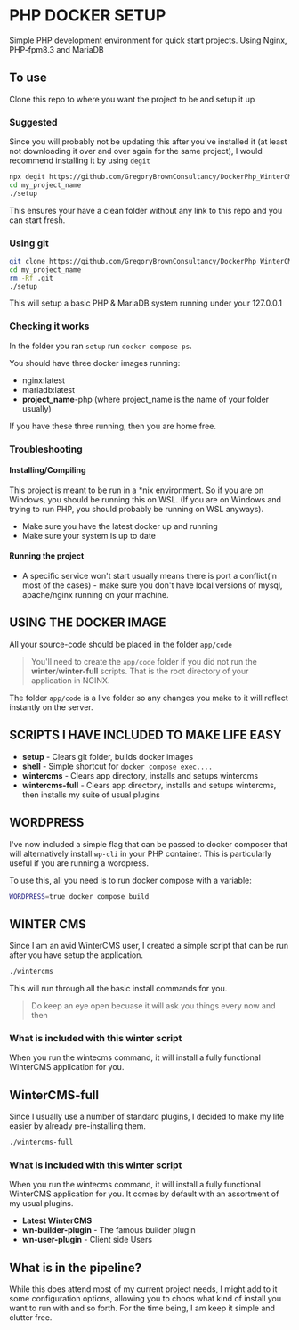# PHP DOCKER SETUP

Simple PHP development environment for quick start projects. Using Nginx, PHP-fpm8.3 and MariaDB

## To use

Clone this repo to where you want the project to be and setup it up

### Suggested

Since you will probably not be updating this after you´ve installed it (at least not downloading it over and over again for the same project), I would recommend installing it by using `degit`

```bash
npx degit https://github.com/GregoryBrownConsultancy/DockerPhp_WinterCMS.git my_project_name
cd my_project_name
./setup
```
This ensures your have a clean folder without any link to this repo and you can start fresh.

### Using git

```bash
git clone https://github.com/GregoryBrownConsultancy/DockerPhp_WinterCMS.git my_project_name
cd my_project_name
rm -Rf .git
./setup
```
This will setup a basic PHP & MariaDB system running under your 127.0.0.1

### Checking it works

In the folder you ran `setup` run `docker compose ps`. 

You should have three docker images running:
- nginx:latest
- mariadb:latest
- **project_name**-php (where project_name is the name of your folder usually)

If you have these three running, then you are home free.

### Troubleshooting

#### Installing/Compiling

This project is meant to be run in a *nix environment. So if you are on Windows, you should be running this on WSL.
(If you are on Windows and trying to run PHP, you should probably be running on WSL anyways).

- Make sure you have the latest docker up and running
- Make sure your system is up to date

#### Running the project

- A specific service won't start usually means there is port a conflict(in most of the cases) - make sure you don't have local versions of mysql, apache/nginx running on your machine.

## USING THE DOCKER IMAGE

All your source-code should be placed in the folder `app/code`

> You'll need to create the `app/code` folder if you did not run the **winter**/**winter-full** scripts.
> That is the root directory of your application in NGINX.

The folder `app/code` is a live folder so any changes you make to it will reflect instantly on the server.

## SCRIPTS I HAVE INCLUDED TO MAKE LIFE EASY

- **setup** - Clears git folder, builds docker images
- **shell** - Simple shortcut for `docker compose exec....`
- **wintercms** - Clears app directory, installs and setups wintercms
- **wintercms-full** - Clears app directory, installs and setups wintercms, then installs my suite of usual plugins

## WORDPRESS

I've now included a simple flag that can be passed to docker composer that will alternatively install `wp-cli` in your PHP container. This is particularly useful if you are running a wordpress.

To use this, all you need is to run docker compose with a variable:

```bash
WORDPRESS=true docker compose build
```

## WINTER CMS

Since I am an avid WinterCMS user, I created a simple script that can be run after you have setup the application.
```bash
./wintercms
```

This will run through all the basic install commands for you.

> Do keep an eye open becuase it will ask you things every now and then

### What is included with this winter script

When you run the wintecms command, it will install a fully functional WinterCMS application for you.

## WinterCMS-full
Since I usually use a number of standard plugins, I decided to make my life easier by already pre-installing them.

```bash
./wintercms-full
```

### What is included with this winter script

When you run the wintecms command, it will install a fully functional WinterCMS application for you. It comes by default with an assortment of my usual plugins.

- **Latest WinterCMS**
- **wn-builder-plugin** - The famous builder plugin
- **wn-user-plugin** - Client side Users

## What is in the pipeline?
While this does attend most of my current project needs, I might add to it some configuration options, allowing you to choos what kind of install you want to run with and so forth. For the time being, I am keep it simple and clutter free.

